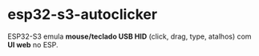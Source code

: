 # esp32-s3-autoclicker
ESP32-S3 emula **mouse/teclado USB HID** (click, drag, type, atalhos) com **UI web** no ESP.
